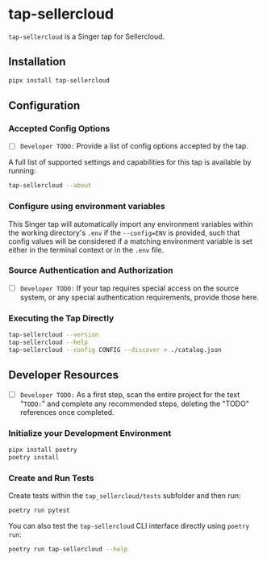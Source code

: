 # tap-sellercloud

`tap-sellercloud` is a Singer tap for Sellercloud.



## Installation

```bash
pipx install tap-sellercloud
```

## Configuration

### Accepted Config Options

- [ ] `Developer TODO:` Provide a list of config options accepted by the tap.

A full list of supported settings and capabilities for this
tap is available by running:

```bash
tap-sellercloud --about
```

### Configure using environment variables

This Singer tap will automatically import any environment variables within the working directory's
`.env` if the `--config=ENV` is provided, such that config values will be considered if a matching
environment variable is set either in the terminal context or in the `.env` file.

### Source Authentication and Authorization

- [ ] `Developer TODO:` If your tap requires special access on the source system, or any special authentication requirements, provide those here.


### Executing the Tap Directly

```bash
tap-sellercloud --version
tap-sellercloud --help
tap-sellercloud --config CONFIG --discover > ./catalog.json
```

## Developer Resources

- [ ] `Developer TODO:` As a first step, scan the entire project for the text "`TODO:`" and complete any recommended steps, deleting the "TODO" references once completed.

### Initialize your Development Environment

```bash
pipx install poetry
poetry install
```

### Create and Run Tests

Create tests within the `tap_sellercloud/tests` subfolder and
  then run:

```bash
poetry run pytest
```

You can also test the `tap-sellercloud` CLI interface directly using `poetry run`:

```bash
poetry run tap-sellercloud --help
```
